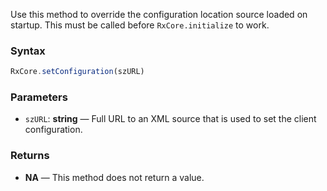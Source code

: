 Use this method to override the configuration location source loaded on startup. This must be called before `RxCore.initialize` to work.

### Syntax

```typescript
RxCore.setConfiguration(szURL)
```

### Parameters

- `szURL`: **string** — Full URL to an XML source that is used to set the client configuration.

### Returns

- **NA** — This method does not return a value.